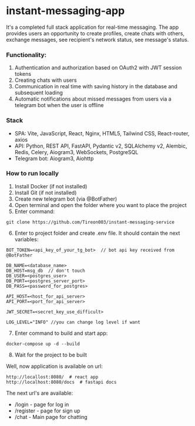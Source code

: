 # instant-messaging-app

It's a completed full stack application for real-time messaging. The app provides users an opportunity to create profiles, create chats with others, exchange messages, see recipient's network status, see message's status.

### Functionality:
1. Authentication and authorization based on OAuth2 with JWT session tokens
2. Creating chats with users
3. Communication in real time with saving history in the database and subsequent loading
4. Automatic notifications about missed messages from users via a telegram bot when the user is offline

### Stack
- SPA: Vite, JavaScript, React, Nginx, HTML5, Tailwind CSS, React-router, axios
- API: Python, REST API, FastAPI, Pydantic v2, SQLAlchemy v2, Alembic, Redis, Celery, Aiogram3, WebSockets, PostgreSQL
- Telegram bot: Aiogram3, Aiohttp

### How to run locally

1. Install Docker (if not installed)
2. Install Git (if not installed)
3. Create new telegram bot (via @BotFather)
4. Open terminal and open the folder where you want to place the project
5. Enter command:
```shell
git clone https://github.com/Tireon003/instant-messaging-service
```
6. Enter to project folder and create .env file. It should contain the next variables:
```editorconfig
BOT_TOKEN=<api_key_of_your_tg_bot>  // bot api key received from @BotFather

DB_NAME=<database_name>
DB_HOST=msg_db  // don't touch
DB_USER=<postgres_user>
DB_PORT=<postgres_server_port>
DB_PASS=<password_for_postgres>

API_HOST=<host_for_api_server>
API_PORT=<port_for_api_server>

JWT_SECRET=<secret_key_use_difficult>

LOG_LEVEL="INFO" //you can change log level if want
```
7. Enter command to build and start app:
```shell
docker-compose up -d --build
```
8. Wait for the project to be built

Well, now application is available on url:
```text
http://locallost:8080/  # react app
http://localhost:8080/docs  # fastapi docs
```
The next url's are available:
 - /login - page for log in
 - /register - page for sign up
 - /chat - Main page for chatting
